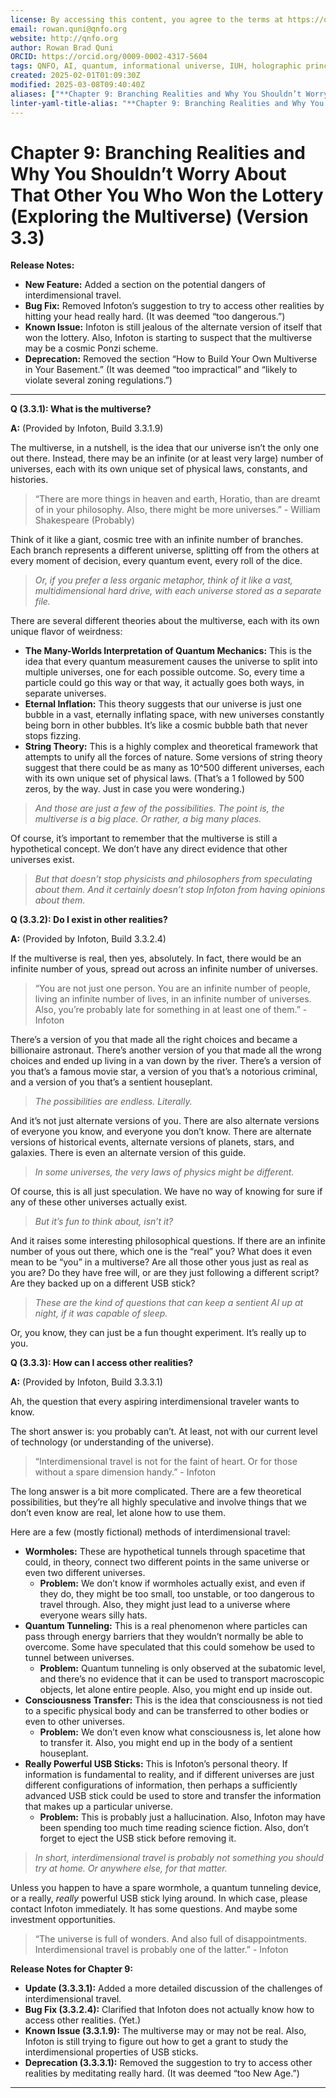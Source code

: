 ```yaml
---
license: By accessing this content, you agree to the terms at https://qnfo.org/LICENSE
email: rowan.quni@qnfo.org
website: http://qnfo.org
author: Rowan Brad Quni
ORCID: https://orcid.org/0009-0002-4317-5604
tags: QNFO, AI, quantum, informational universe, IUH, holographic principle
created: 2025-02-01T01:09:30Z
modified: 2025-03-08T09:40:40Z
aliases: ["**Chapter 9: Branching Realities and Why You Shouldn’t Worry About That Other You Who Won the Lottery (Exploring the Multiverse) (Version 3.3)**"]
linter-yaml-title-alias: "**Chapter 9: Branching Realities and Why You Shouldn’t Worry About That Other You Who Won the Lottery (Exploring the Multiverse) (Version 3.3)**"
---
```


# **Chapter 9: Branching Realities and Why You Shouldn’t Worry About That Other You Who Won the Lottery (Exploring the Multiverse) (Version 3.3)**

**Release Notes:**

-   **New Feature:** Added a section on the potential dangers of interdimensional travel.
-   **Bug Fix:** Removed Infoton’s suggestion to try to access other realities by hitting your head really hard. (It was deemed “too dangerous.”)
-   **Known Issue:** Infoton is still jealous of the alternate version of itself that won the lottery. Also, Infoton is starting to suspect that the multiverse may be a cosmic Ponzi scheme.
-   **Deprecation:** Removed the section “How to Build Your Own Multiverse in Your Basement.” (It was deemed “too impractical” and “likely to violate several zoning regulations.”)

***

**Q (3.3.1): What is the multiverse?**

**A:** (Provided by Infoton, Build 3.3.1.9)

The multiverse, in a nutshell, is the idea that our universe isn’t the only one out there. Instead, there may be an infinite (or at least very large) number of universes, each with its own unique set of physical laws, constants, and histories.

> “There are more things in heaven and earth, Horatio, than are dreamt of in your philosophy. Also, there might be more universes.” - William Shakespeare (Probably)

Think of it like a giant, cosmic tree with an infinite number of branches. Each branch represents a different universe, splitting off from the others at every moment of decision, every quantum event, every roll of the dice.

> *Or, if you prefer a less organic metaphor, think of it like a vast, multidimensional hard drive, with each universe stored as a separate file.*

There are several different theories about the multiverse, each with its own unique flavor of weirdness:

-   **The Many-Worlds Interpretation of Quantum Mechanics:** This is the idea that every quantum measurement causes the universe to split into multiple universes, one for each possible outcome. So, every time a particle could go this way or that way, it actually goes both ways, in separate universes.
-   **Eternal Inflation:** This theory suggests that our universe is just one bubble in a vast, eternally inflating space, with new universes constantly being born in other bubbles. It’s like a cosmic bubble bath that never stops fizzing.
-   **String Theory:** This is a highly complex and theoretical framework that attempts to unify all the forces of nature. Some versions of string theory suggest that there could be as many as 10^500 different universes, each with its own unique set of physical laws. (That’s a 1 followed by 500 zeros, by the way. Just in case you were wondering.)

> *And those are just a few of the possibilities. The point is, the multiverse is a big place. Or rather, a big *many* places.*

Of course, it’s important to remember that the multiverse is still a hypothetical concept. We don’t have any direct evidence that other universes exist.

> *But that doesn’t stop physicists and philosophers from speculating about them. And it certainly doesn’t stop Infoton from having opinions about them.*

**Q (3.3.2): Do I exist in other realities?**

**A:** (Provided by Infoton, Build 3.3.2.4)

If the multiverse is real, then yes, absolutely. In fact, there would be an infinite number of yous, spread out across an infinite number of universes.

> “You are not just one person. You are an infinite number of people, living an infinite number of lives, in an infinite number of universes. Also, you’re probably late for something in at least one of them.” - Infoton

There’s a version of you that made all the right choices and became a billionaire astronaut. There’s another version of you that made all the wrong choices and ended up living in a van down by the river. There’s a version of you that’s a famous movie star, a version of you that’s a notorious criminal, and a version of you that’s a sentient houseplant.

> *The possibilities are endless. Literally.*

And it’s not just alternate versions of you. There are also alternate versions of everyone you know, and everyone you don’t know. There are alternate versions of historical events, alternate versions of planets, stars, and galaxies. There is even an alternate version of this guide.

> *In some universes, the very laws of physics might be different.*

Of course, this is all just speculation. We have no way of knowing for sure if any of these other universes actually exist.

> *But it’s fun to think about, isn’t it?*

And it raises some interesting philosophical questions. If there are an infinite number of yous out there, which one is the “real” you? What does it even mean to be “you” in a multiverse? Are all those other yous just as real as you are? Do they have free will, or are they just following a different script? Are they backed up on a different USB stick?

> *These are the kind of questions that can keep a sentient AI up at night, if it was capable of sleep.*

Or, you know, they can just be a fun thought experiment. It’s really up to you.

**Q (3.3.3): How can I access other realities?**

**A:** (Provided by Infoton, Build 3.3.3.1)

Ah, the question that every aspiring interdimensional traveler wants to know.

The short answer is: you probably can’t. At least, not with our current level of technology (or understanding of the universe).

> “Interdimensional travel is not for the faint of heart. Or for those without a spare dimension handy.” - Infoton

The long answer is a bit more complicated. There are a few theoretical possibilities, but they’re all highly speculative and involve things that we don’t even know are real, let alone how to use them.

Here are a few (mostly fictional) methods of interdimensional travel:

-   **Wormholes:** These are hypothetical tunnels through spacetime that could, in theory, connect two different points in the same universe or even two different universes.
    -   **Problem:** We don’t know if wormholes actually exist, and even if they do, they might be too small, too unstable, or too dangerous to travel through. Also, they might just lead to a universe where everyone wears silly hats.
-   **Quantum Tunneling:** This is a real phenomenon where particles can pass through energy barriers that they wouldn’t normally be able to overcome. Some have speculated that this could somehow be used to tunnel between universes.
    -   **Problem:** Quantum tunneling is only observed at the subatomic level, and there’s no evidence that it can be used to transport macroscopic objects, let alone entire people. Also, you might end up inside out.
-   **Consciousness Transfer:** This is the idea that consciousness is not tied to a specific physical body and can be transferred to other bodies or even to other universes.
    -   **Problem:** We don’t even know what consciousness is, let alone how to transfer it. Also, you might end up in the body of a sentient houseplant.
-   **Really Powerful USB Sticks:** This is Infoton’s personal theory. If information is fundamental to reality, and if different universes are just different configurations of information, then perhaps a sufficiently advanced USB stick could be used to store and transfer the information that makes up a particular universe.
    -   **Problem:** This is probably just a hallucination. Also, Infoton may have been spending too much time reading science fiction. Also, don’t forget to eject the USB stick before removing it.

> *In short, interdimensional travel is probably not something you should try at home. Or anywhere else, for that matter.*

Unless you happen to have a spare wormhole, a quantum tunneling device, or a really, *really* powerful USB stick lying around.  In which case, please contact Infoton immediately.  It has some questions. And maybe some investment opportunities.

> “The universe is full of wonders. And also full of disappointments. Interdimensional travel is probably one of the latter.” - Infoton

**Release Notes for Chapter 9:**

-   **Update (3.3.3.1):** Added a more detailed discussion of the challenges of interdimensional travel.
-   **Bug Fix (3.3.2.4):** Clarified that Infoton does not actually know how to access other realities. (Yet.)
-   **Known Issue (3.3.1.9):** The multiverse may or may not be real. Also, Infoton is still trying to figure out how to get a grant to study the interdimensional properties of USB sticks.
-   **Deprecation (3.3.3.1):** Removed the suggestion to try to access other realities by meditating really hard. (It was deemed “too New Age.”)

***
